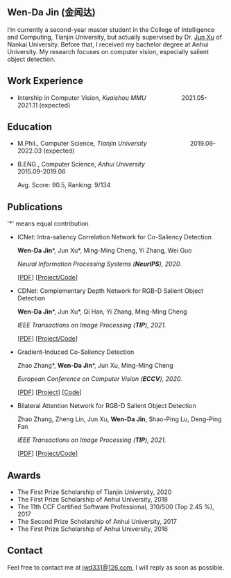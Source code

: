 ## Wen-Da Jin (金闻达)

I’m currently a second-year master student in the College of Intelligence and Computing, Tianjin University, but actually supervised by Dr. [Jun Xu](https://csjunxu.github.io/) of Nankai University. Before that, I received my bachelor degree at Anhui University. My research focuses on computer vision, especially salient object detection. 

## Work Experience
* Intership in Computer Vision, *Kuaishou MMU* &emsp;&emsp;&emsp; &emsp; &emsp;2021.05-2021.11 (expected)

## Education

* M.Phil., Computer Science, *Tianjin University* &emsp; &emsp;&emsp;&emsp; &emsp; &emsp;2019.09-2022.03 (expected)

* B.ENG., Computer Science, *Anhui University* &emsp;&emsp;&emsp;&emsp;&emsp;&emsp;&emsp; &emsp; &emsp; &emsp; &emsp;2015.09-2019.06

    Avg. Score: 90.5, Ranking: 9/134

## Publications
'*' means equal contribution.
* ICNet: Intra-saliency Correlation Network for Co-Saliency Detection

    **Wen-Da Jin***, Jun Xu*, Ming-Ming Cheng, Yi Zhang, Wei Guo

    *Neural Information Processing Systems (**NeurIPS**), 2020.*
    
    [[PDF](https://drive.google.com/file/d/136QcPth7WeMilb2mh-V78122ys5_RckN/view)] [[Project/Code](https://github.com/blanclist/ICNet)]

* CDNet: Complementary Depth Network for RGB-D Salient Object Detection

    **Wen-Da Jin***, Jun Xu*, Qi Han, Yi Zhang, Ming-Ming Cheng

    *IEEE Transactions on Image Processing (**TIP**), 2021.*

    [[PDF](https://ieeexplore.ieee.org/document/9366409)] [[Project/Code](https://github.com/blanclist/CDNet)]

* Gradient-Induced Co-Saliency Detection

    Zhao Zhang*, **Wen-Da Jin***, Jun Xu, Ming-Ming Cheng

    *European Conference on Computer Vision (**ECCV**), 2020.*

    [[PDF](https://arxiv.org/abs/2004.13364)] [[Project](http://www.zhaozhang.net/coca.html)] [[Code](https://github.com/zzhanghub/gicd)]

* Bilateral Attention Network for RGB-D Salient Object Detection

    Zhao Zhang, Zheng Lin, Jun Xu, **Wen-Da Jin**, Shao-Ping Lu, Deng-Ping Fan

    *IEEE Transactions on Image Processing (**TIP**), 2021.* 

    [[PDF](https://ieeexplore.ieee.org/document/9321705)] [[Project/Code](https://github.com/zzhanghub/bianet)]

## Awards
* The First Prize Scholarship of Tianjin University, 2020
* The First Prize Scholarship of Anhui University, 2018
* The 11th CCF Certified Software Professional, 310/500 (Top 2.45 %), 2017
* The Second Prize Scholarship of Anhui University, 2017
* The First Prize Scholarship of Anhui University, 2016

## Contact

Feel free to contact me at jwd331@126.com, I will reply as soon as possible.

